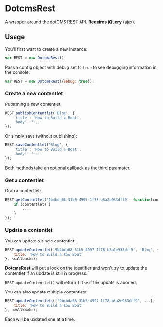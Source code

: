 # DotcmsRest

A wrapper around the dotCMS REST API. **Requires jQuery** (ajax).

## Usage

You'll first want to create a new instance:

```js
var REST = new DotcmsRest();
```

Pass a config object with debug set to `true` to see debugging information in the console:

```js
var REST = new DotcmsRest({debug: true});
```

### Create a new contentlet

Publishing a new contentlet:

```js
REST.publishContentlet('Blog', {
    'title': 'How to Build a Boat',
    'body': '...'
});
```

Or simply save (without publishing):

```js
REST.saveContentlet('Blog', {
    'title': 'How to Build a Boat',
    'body': '...'
});
```

Both methods take an optional callback as the third paramater.

### Get a contentlet

Grab a contentlet:

```js
REST.getContentlet('9b4bda68-31b5-4997-1f78-b5a2e933dff9', function(contentlet) {
	if (contentlet) {
		...
	}
});
```

### Update a contentlet

You can update a single contentlet:

```js
REST.updateContentlet('9b4bda68-31b5-4997-1f78-b5a2e933dff9', 'Blog', {
	title: 'How to Build a Row Boat'
}, <callback>);
```

**DotcmsRest** will put a lock on the identifier and won't try to update the contentlet if an update is still in progress.

`REST.updateContentlet()` will return `false` if the update is aborted.

You can also update multiple contentlets:

```js
REST.updateContentlets(['9b4bda68-31b5-4997-1f78-b5a2e933dff9', ...], 'Blog', {
	title: 'How to Build a Row Boat'
}, <callback>);
```

Each will be updated one at a time.